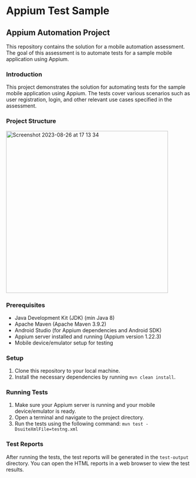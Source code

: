 # Appium Test Sample

## Appium Automation Project

This repository contains the solution for a mobile automation assessment. The goal of this assessment is to automate tests for a sample mobile application using Appium.

### Introduction

This project demonstrates the solution for automating tests for the sample mobile application using Appium. The tests cover various scenarios such as user registration, login, and other relevant use cases specified in the assessment.

### Project Structure

<img width="441" alt="Screenshot 2023-08-26 at 17 13 34" src="https://github.com/wilsooon16/appium-test-sample/assets/45891415/91b9e96a-9e3b-4b28-b5a5-3f51d46b15da">


### Prerequisites

- Java Development Kit (JDK) (min Java 8)
- Apache Maven (Apache Maven 3.9.2)
- Android Studio (for Appium dependencies and Android SDK)
- Appium server installed and running (Appium version 1.22.3)
- Mobile device/emulator setup for testing

### Setup

1. Clone this repository to your local machine.
2. Install the necessary dependencies by running `mvn clean install`.

### Running Tests

1. Make sure your Appium server is running and your mobile device/emulator is ready.
2. Open a terminal and navigate to the project directory.
3. Run the tests using the following command:
`mvn test -DsuiteXmlFile=testng.xml`


### Test Reports

After running the tests, the test reports will be generated in the `test-output` directory. You can open the HTML reports in a web browser to view the test results.
